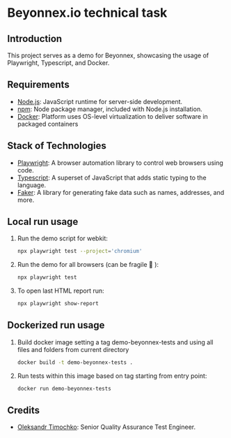 # Beyonnex.io technical task

## Introduction

This project serves as a demo for Beyonnex, showcasing the usage of Playwright, Typescript, and Docker.

## Requirements

- [Node.js](https://nodejs.org/): JavaScript runtime for server-side development.
- [npm](https://www.npmjs.com/): Node package manager, included with Node.js installation.
- [Docker](https://www.docker.com/): Platform uses OS-level virtualization to deliver software in packaged containers

## Stack of Technologies

- [Playwright](https://playwright.dev/): A browser automation library to control web browsers using code.
- [Typescript](https://www.typescriptlang.org/): A superset of JavaScript that adds static typing to the language.
- [Faker](https://github.com/Marak/faker.js): A library for generating fake data such as names, addresses, and more.

## Local run usage 

1. Run the demo script for webkit:

    ```bash
    npx playwright test --project='chromium'
    ```

2. Run the demo for all browsers (can be fragile 🙂 ):

    ```bash
    npx playwright test
    ```

3. To open last HTML report run:
    
    ```bash
    npx playwright show-report
    ```

## Dockerized run usage 

1. Build docker image setting a tag demo-beyonnex-tests and using all files and folders from current directory

    ```bash
    docker build -t demo-beyonnex-tests .
    ```

2. Run tests within this image based on tag starting from entry point:

    ```bash
    docker run demo-beyonnex-tests
    ```    

## Credits

- [Oleksandr Timochko](https://www.linkedin.com/in/alexander-timochko/): Senior Quality Assurance Test Engineer.
